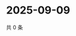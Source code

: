 # 2025-09-09

共 0 条

<!-- BEGIN BILIBILI -->
<!-- 最后更新时间 2025-09-09 03:07:00 +0800 -->

<!-- END BILIBILI -->